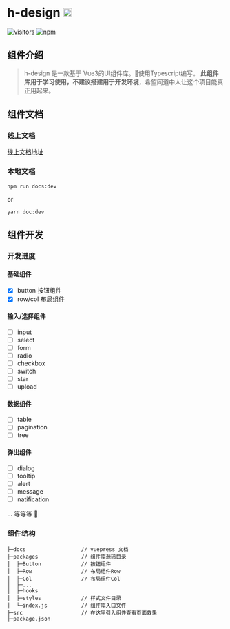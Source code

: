 # <div data-nosnippet="true">h-design <img src="https://static.npmjs.com/255a118f56f5346b97e56325a1217a16.svg" height="20px" title="This package contains built-in TypeScript declarations" alt="TypeScript icon, indicating that this package has built-in type declarations" class="aa30d277 pl3" data-nosnippet="true"></div>
[![visitors](https://visitor-badge.laobi.icu/badge?page_id=hunterxing.h-design)](https://github.com/hunterxing/h-design.git)
[![npm](https://img.shields.io/npm/dt/h-design?label=h-design&logo=npm)](https://www.npmjs.com/package/h-design)
## 组件介绍
> h-design 是一款基于 Vue3的UI组件库。🎈使用Typescript编写。
> **此组件库用于学习使用，不建议搭建用于开发环境**，希望同道中人让这个项目能真正用起来。
## 组件文档

### 线上文档
[线上文档地址](http://notfound404.cn:8000/)
### 本地文档
```
npm run docs:dev

```
or 
```
yarn doc:dev
```

## 组件开发

### 开发进度
#### 基础组件
- [x]  button 按钮组件
- [x]  row/col 布局组件

#### 输入/选择组件
- [ ]  input
- [ ]  select
- [ ]  form
- [ ]  radio
- [ ]  checkbox
- [ ]  switch
- [ ]  star
- [ ]  upload

#### 数据组件
- [ ]  table
- [ ]  pagination
- [ ]  tree

#### 弹出组件
- [ ] dialog
- [ ] tooltip
- [ ] alert
- [ ] message
- [ ] natification

... 等等等 🎯

### 组件结构
```
├─docs                  // vuepress 文档
├─packages              // 组件库源码目录
│  ├─Button             // 按钮组件
│  ├─Row                // 布局组件Row
│  ├─Col                // 布局组件Col
│  ├─...
│  ├─hooks              
│  ├─styles             // 样式文件目录
│  └─index.js           // 组件库入口文件
├─src                   // 在这里引入组件查看页面效果
├─package.json
```